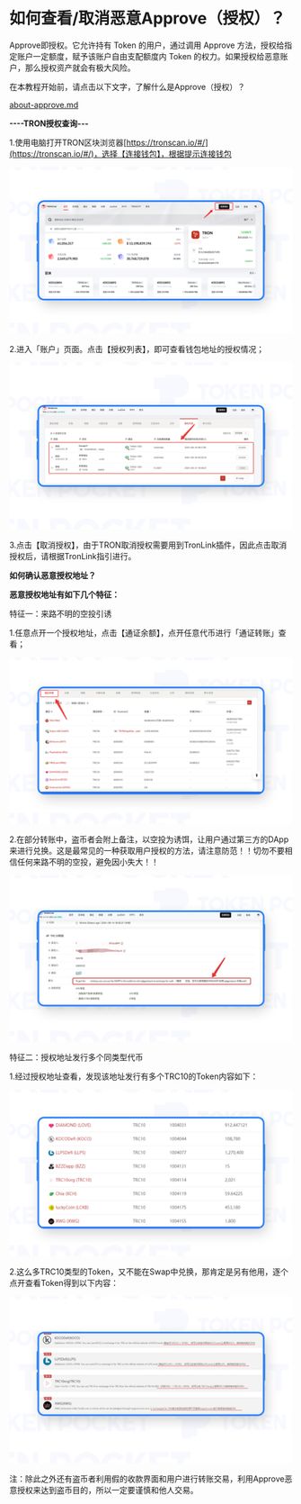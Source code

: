 # 如何查看/取消恶意Approve（授权）？

Approve即授权。它允许持有 Token 的用户，通过调用 Approve 方法，授权给指定账户一定额度，赋予该账户自由支配额度内 Token 的权力。如果授权给恶意账户，那么授权资产就会有极大风险。

在本教程开始前，请点击以下文字，了解什么是Approve（授权）？

[about-approve.md](about-approve.md "mention")

**----TRON授权查询---**

1.使用电脑打开TRON区块浏览器[https://tronscan.io/#/](https://tronscan.io/#/)，选择【连接钱包】，根据提示连接钱包

![](<../../.gitbook/assets/1 拷贝 11.png>)

2.进入「账户」页面。点击【授权列表】，即可查看钱包地址的授权情况；

![](<../../.gitbook/assets/1 拷贝 12.png>)

3.点击【取消授权】，由于TRON取消授权需要用到TronLink插件，因此点击取消授权后，请根据TronLink指引进行。

&#x20;

**如何确认恶意授权地址？**

**恶意授权地址有如下几个特征：**

特征一：来路不明的空投引诱

1.任意点开一个授权地址，点击【通证余额】，点开任意代币进行「通证转账」查看；

![](<../../.gitbook/assets/1 拷贝 13.png>)

2.在部分转账中，盗币者会附上备注，以空投为诱饵，让用户通过第三方的DApp来进行兑换。这是最常见的一种获取用户授权的方法，请注意防范！！切勿不要相信任何来路不明的空投，避免因小失大！！

![](<../../.gitbook/assets/1 拷贝 14.png>)

特征二：授权地址发行多个同类型代币

1.经过授权地址查看，发现该地址发行有多个TRC10的Token内容如下：

![](<../../.gitbook/assets/1 拷贝 15.png>)

2.这么多TRC10类型的Token，又不能在Swap中兑换，那肯定是另有他用，逐个点开查看Token得到以下内容：

![](<../../.gitbook/assets/1 拷贝 16.png>)

注：除此之外还有盗币者利用假的收款界面和用户进行转账交易，利用Approve恶意授权来达到盗币目的，所以一定要谨慎和他人交易。
